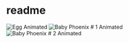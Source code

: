 # readme
![Egg Animated](https://github.com/user-attachments/assets/299ce77d-9476-4f05-8216-4a5d53a59b4a)
![Baby Phoenix # 1 Animated](https://github.com/user-attachments/assets/1516b956-af4c-453e-8d5f-fe98617d7589)
![Baby Phoenix # 2 Animated](https://github.com/user-attachments/assets/a9da53b1-8bb7-4eb5-94b7-a46baef6ea02)
